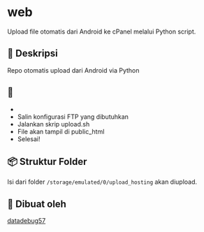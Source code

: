# web

Upload file otomatis dari Android ke cPanel melalui Python script.

## 📄 Deskripsi
Repo otomatis upload dari Android via Python

## 🧰
-
- Salin konfigurasi FTP yang dibutuhkan
- Jalankan skrip upload.sh
- File akan tampil di public_html
- Selesai!

## 📦 Struktur Folder
Isi dari folder `/storage/emulated/0/upload_hosting` akan diupload.

## 👤 Dibuat oleh
[datadebug57](https://github.com/datadebug57)
